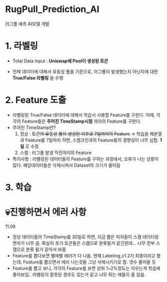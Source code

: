 # RugPull_Prediction_AI
러그풀 예측 AI모델 개발

# 1. 라벨링
 - Total Data Input : __Uniswap에 Pool이 생성된 토큰__ 
 + 전체 데이터에 대해서 유동성 풀을 기준으로, 러그풀이 발생했는지 아닌지에 대한 __True/False 라벨링__ 을 수행


# 2. Feature 도출
- 라벨링된 True/False 데이터에 대해서 학습시 사용할 Feature를 구한다. 이때, 각각의 Feature들은 __주어진 TimeStamp시점__ 까지의 Feature를 구한다.
- 주어진 TimeStamp란?
    1. 정상 : ~~토큰의 유동성 풀이 생성된 이후로 7일까지의 Feature~~
         -> 학습을 해본결과 Feature를 7일까지 하면, 스캠코인과의 Feature들의 경향성이 너무 심함. __1일__ 로 수정
    2. 스캠 : 러그풀 발생 직전까지의 Feature
- 특이사항 : 라벨링된 데이터들의 Feature를 구하는 과정에서, 오류가 나는 상황이 많다. 해당데이터들은 삭제시켜서 Dataset의 크기가 줄어듬

# 3. 학습

# 💀진행하면서 에러 사항
 11.08 
 - 정상 데이터들의 TimeStamp를 30일로 하면, 지금 뽑은 피처들이 스캠 데이터랑 편차가 너무 큼. 확실히 초기 토큰들은 스캠으로 분류될거 같긴한데... 너무 전부 스캠으로 분류 될거 같아서 바꿈
 - Feature를 뽑다보면 별에별 에러가 다 나옴. 현재 Labeling_v1.2가 최종이라고 했는데, Feature를 뽑으면서 에러 나는것들 그냥 삭제시키기로 함. 갯수 줄어들 듯 
 - Feature를 뽑고 보니, 각각의 Feature를 보면 상위 1~2%정도는 지우는게 학습에 좋아보임.. 라벨링이 잘못된 경우도 있는거 같고 너무 튀는 애들이 좀 있음.
